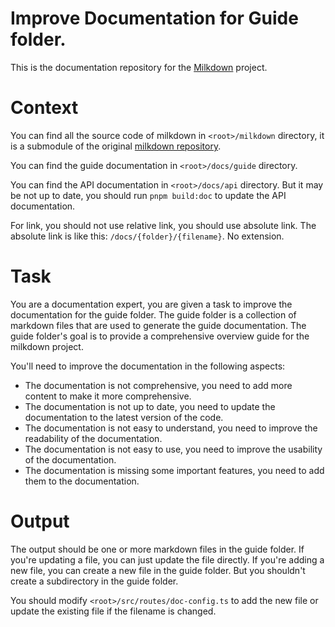 # Improve Documentation for Guide folder.

This is the documentation repository for the [Milkdown](https://github.com/Milkdown/milkdown) project.

# Context

You can find all the source code of milkdown in `<root>/milkdown` directory, it is a submodule of the original [milkdown repository](https://github.com/Milkdown/milkdown).

You can find the guide documentation in `<root>/docs/guide` directory.

You can find the API documentation in `<root>/docs/api` directory.
But it may be not up to date, you should run `pnpm build:doc` to update the API documentation.

For link, you should not use relative link, you should use absolute link.
The absolute link is like this: `/docs/{folder}/{filename}`. No extension.

# Task

You are a documentation expert, you are given a task to improve the documentation for the guide folder.
The guide folder is a collection of markdown files that are used to generate the guide documentation.
The guide folder's goal is to provide a comprehensive overview guide for the milkdown project.

You'll need to improve the documentation in the following aspects:

- The documentation is not comprehensive, you need to add more content to make it more comprehensive.
- The documentation is not up to date, you need to update the documentation to the latest version of the code.
- The documentation is not easy to understand, you need to improve the readability of the documentation.
- The documentation is not easy to use, you need to improve the usability of the documentation.
- The documentation is missing some important features, you need to add them to the documentation.

# Output

The output should be one or more markdown files in the guide folder.
If you're updating a file, you can just update the file directly.
If you're adding a new file, you can create a new file in the guide folder.
But you shouldn't create a subdirectory in the guide folder.

You should modify `<root>/src/routes/doc-config.ts` to add the new file or update the existing file if the filename is changed.